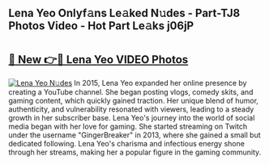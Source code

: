 ## Lena Yeo Onlyf𝚊ns Le𝚊ked N𝚞des - Part-TJ8 Photos Video - Hot Part Le𝚊ks j06jP

# <h2><a href="http://ac20501.deff.icu/?id=Lena+Yeo">🔗 New 👉🔴 Lena Yeo VIDEO Photos</a></h2>

[![Lena Yeo N𝚞des](https://i.imgur.com/rIISA9y.gif)](http://ac20501.deff.icu/?id=Lena+Yeo)
In 2015, Lena Yeo expanded her online presence by creating a YouTube channel. She began posting vlogs, comedy skits, and gaming content, which quickly gained traction. Her unique blend of humor, authenticity, and vulnerability resonated with viewers, leading to a steady growth in her subscriber base. Lena Yeo's journey into the world of social media began with her love for gaming. She started streaming on Twitch under the username "GingerBreaker" in 2013, where she gained a small but dedicated following. Lena Yeo's charisma and infectious energy shone through her streams, making her a popular figure in the gaming community.
